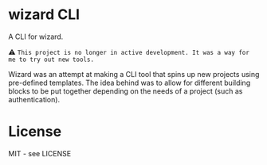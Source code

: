 # wizard CLI

A CLI for wizard.

:warning: `This project is no longer in active development. It was a way for me to try out new tools.`

Wizard was an attempt at making a CLI tool that spins up new projects using pre-defined templates. The idea behind was to allow for different building blocks to be put together depending on the needs of a project (such as authentication).

# License

MIT - see LICENSE

